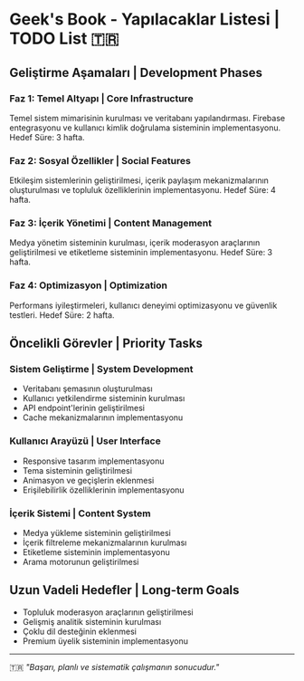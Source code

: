 
# Geek's Book - Yapılacaklar Listesi | TODO List 🇹🇷

## Geliştirme Aşamaları | Development Phases

### Faz 1: Temel Altyapı | Core Infrastructure
Temel sistem mimarisinin kurulması ve veritabanı yapılandırması. Firebase entegrasyonu ve kullanıcı kimlik doğrulama sisteminin implementasyonu. Hedef Süre: 3 hafta.

### Faz 2: Sosyal Özellikler | Social Features
Etkileşim sistemlerinin geliştirilmesi, içerik paylaşım mekanizmalarının oluşturulması ve topluluk özelliklerinin implementasyonu. Hedef Süre: 4 hafta.

### Faz 3: İçerik Yönetimi | Content Management
Medya yönetim sisteminin kurulması, içerik moderasyon araçlarının geliştirilmesi ve etiketleme sisteminin implementasyonu. Hedef Süre: 3 hafta.

### Faz 4: Optimizasyon | Optimization
Performans iyileştirmeleri, kullanıcı deneyimi optimizasyonu ve güvenlik testleri. Hedef Süre: 2 hafta.

## Öncelikli Görevler | Priority Tasks

### Sistem Geliştirme | System Development
- Veritabanı şemasının oluşturulması
- Kullanıcı yetkilendirme sisteminin kurulması
- API endpoint'lerinin geliştirilmesi
- Cache mekanizmalarının implementasyonu

### Kullanıcı Arayüzü | User Interface
- Responsive tasarım implementasyonu
- Tema sisteminin geliştirilmesi
- Animasyon ve geçişlerin eklenmesi
- Erişilebilirlik özelliklerinin implementasyonu

### İçerik Sistemi | Content System
- Medya yükleme sisteminin geliştirilmesi
- İçerik filtreleme mekanizmalarının kurulması
- Etiketleme sisteminin implementasyonu
- Arama motorunun geliştirilmesi

## Uzun Vadeli Hedefler | Long-term Goals
- Topluluk moderasyon araçlarının geliştirilmesi
- Gelişmiş analitik sisteminin kurulması
- Çoklu dil desteğinin eklenmesi
- Premium üyelik sisteminin implementasyonu

---
🇹🇷 *"Başarı, planlı ve sistematik çalışmanın sonucudur."*